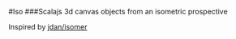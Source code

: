 #Iso
###Scalajs 3d canvas objects from an isometric prospective

Inspired by [jdan/isomer](https://github.com/jdan/isomer)
